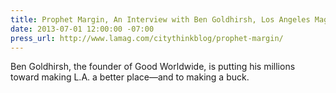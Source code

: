 ```yaml
---
title: Prophet Margin, An Interview with Ben Goldhirsh, Los Angeles Magazine
date: 2013-07-01 12:00:00 -07:00
press_url: http://www.lamag.com/citythinkblog/prophet-margin/
---
```


Ben Goldhirsh, the founder of Good Worldwide, is putting his millions toward making L.A. a better place—and to making a buck.
